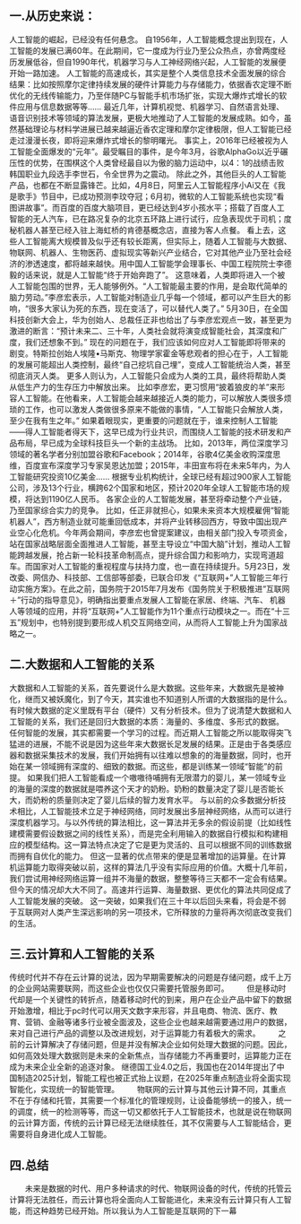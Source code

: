 一.从历史来说：
------------
   人工智能的崛起，已经没有任何悬念。
   自1956年，人工智能概念提出到现在，人工智能的发展已满60年。在此期间，它一度成为行业乃至公众热点，亦曾两度经历发展低谷，但自1990年代，机器学习与人工神经网络兴起，人工智能的发展便开始一路加速。
   人工智能的高速成长，其实是整个人类信息技术全面发展的综合结果：比如按照摩尔定律持续发展的硬件计算能力与存储能力，依据香农定理不断优化的无线传输能力，乃至伴随PC与智能手机市场扩张，实现大爆炸式增长的软件应用与信息数据等等……
   最近几年，计算机视觉、机器学习、自然语言处理、语音识别技术等领域的算法发展，更极大地推动了人工智能的发展成熟。如今，虽然基础理论与材料学进展已越来越逼近香农定理和摩尔定律极限，但人工智能已经走过漫漫长夜，即将迎来爆炸式增长的黎明曙光。
   事实上，2016年已经被视为人工智能全面爆发的“元年”。最受瞩目的事件，是今年3月，谷歌AlphaGo以近乎碾压性的优势，在围棋这个人类曾经最自以为傲的脑力运动中，以4：1的战绩击败韩国职业九段选手李世石，令全世界为之震动。
   除此之外，其他巨头的人工智能产品，也都在不断显露锋芒。比如，4月8日，阿里云人工智能程序小Ai又在《我是歌手》节目中，已成功预测李玟夺冠；6月初，微软的人工智能系统也实现“看图讲故事”。而百度的百度大脑项目，更已经达到4岁小孩水平；搭载了百度人工智能的无人汽车，已在路况复杂的北京五环路上进行试行，应急表现优于司机；度秘机器人甚至已经入驻上海虹桥的肯德基概念店，直接为客人点餐。
   看上去，这些人工智能离大规模普及似乎还有较长距离，但实际上，随着人工智能与大数据、物联网、机器人、生物医药、虚拟现实等新兴产业结合，它对其他产业乃至社会经济的渗透速度，都将越来越快。用中国人工智能学会理事长、中国工程院院士李德毅的话来说，就是人工智能“终于开始奔跑了”。
这意味着，人类即将进入一个被人工智能包围的世界，无人能够例外。“人工智能最主要的作用，是会取代简单的脑力劳动。”李彦宏表示，人工智能对制造业几乎每一个领域，都可以产生巨大的影响，“很多大家认为死的东西，现在变活了，可以替代人类了。”
   5月30日，在全国科技创新大会上，华为创始人、总裁任正非也给出了与李彦宏观点一致，甚至更为激进的断言：“预计未来二、三十年，人类社会就将演变成智能社会，其深度和广度，我们还想象不到。”
   现在的问题在于，我们应该如何应对人工智能即将带来的剧变。特斯拉创始人埃隆•马斯克、物理学家霍金等悲观者的担心在于，人工智能的发展可能超出人类控制，最终“自己挖坑自己埋”，变成人工智能统治人类，甚至彻底消灭人类。
更多人则认为，人工智能只会成为人类的工具，最终将帮助人类从低生产力的生存压力中解放出来。
比如李彦宏，更习惯用“披着狼皮的羊”来形容人工智能。在他看来，人工智能会越来越接近人类的能力，可以解放人类很多烦琐的工作，也可以激发人类做很多原来不能做的事情，“人工智能只会解放人类，至少在我有生之年。”
如果着眼现实，更重要的问题就在于，谁来控制人工智能——得人工智能者得天下，这早已成为行业共识，而围绕人工智能的技术研发和产品布局，早已成为全球科技巨头一个新的主战场。
   比如，2013年，两位深度学习领域的著名学者分别加盟谷歌和Facebook；2014年，谷歌4亿美金收购深度思维，百度宣布深度学习专家吴恩达加盟；2015年，丰田宣布将在未来5年内，为人工智能研究投资10亿美金……
   根据专业机构统计，全球已经有超过900家人工智能公司，涉及13个行业，横跨62个国家和地区，预计2020年全球人工智能市场的规模，将达到1190亿人民币。
各家企业的人工智能发展，甚至将牵动整个产业链，乃至国家综合实力的竞争。
   比如，任正非就担心，如果未来资本大规模雇佣“智能机器人”，西方制造业就可能重回低成本，并将产业转移回西方，导致中国出现产业空心化危机。今年两会期间，李彦宏也曾提案建议，由相关部门投入专项资金，站在国家战略层面全面推进人工智能，甚至主导设立“中国大脑”计划，推动人工智能跨越发展，抢占新一轮科技革命制高点，提升综合国力和影响力，实现弯道超车。而国家对人工智能的重视程度与扶持力度，也一直在持续提升。5月23日，发改委、网信办、科技部、工信部等部委，已联合印发《“互联网+”人工智能三年行动实施方案》。在此之前，国务院于2015年7月发布《国务院关于积极推进“互联网＋”行动的指导意见》，明确指出要重点发展人工智能在家居、终端、汽车、 机器人等领域的应用，并将“互联网+”人工智能作为11个重点行动模块之一。而在“十三五”规划中，也特别提到要形成人机交互网络空间，从而将人工智能上升为国家战略之一。

二.大数据和人工智能的关系
---------------------
   大数据和人工智能的关系，首先要说什么是大数据。这些年来，大数据先是被神化，继而又被妖魔化，到了今天，其实谁也不知道别人所谓的大数据指的是什么。有时候大数据的定义里既有平台（硬件）又有分析技术。但为了说清楚大数据和人工智能的关系，我们还是回归大数据的本质：海量的、多维度、多形式的数据。
任何智能的发展，其实都需要一个学习的过程。而近期人工智能之所以能取得突飞猛进的进展，不能不说是因为这些年来大数据长足发展的结果。正是由于各类感应器和数据采集技术的发展，我们开始拥有以往难以想象的的海量数据，同时，也开始在某一领域拥有深度的、细致的数据。而这些，都是训练某一领域“智能”的前提。
如果我们把人工智能看成一个嗷嗷待哺拥有无限潜力的婴儿，某一领域专业的海量的深度的数据就是喂养这个天才的奶粉。奶粉的数量决定了婴儿是否能长大，而奶粉的质量则决定了婴儿后续的智力发育水平。
   与以前的众多数据分析技术相比，人工智能技术立足于神经网络，同时发展出多层神经网络，从而可以进行深度机器学习。与以外传统的算法相比，这一算法并无多余的假设前提（比如线性建模需要假设数据之间的线性关系），而是完全利用输入的数据自行模拟和构建相应的模型结构。这一算法特点决定了它是更为灵活的、且可以根据不同的训练数据而拥有自优化的能力。
   但这一显著的优点带来的便是显著增加的运算量。在计算机运算能力取得突破以前，这样的算法几乎没有实际应用的价值。大概十几年前，我们尝试用神经网络运算一组并不海量的数据，整整等待三天都不一定会有结果。但今天的情况却大大不同了。高速并行运算、海量数据、更优化的算法共同促成了人工智能发展的突破。
这一突破，如果我们在三十年以后回头来看，将会是不弱于互联网对人类产生深远影响的另一项技术，它所释放的力量将再次彻底改变我们的生活。

三.云计算和人工智能的关系
----------------------
   传统时代并不存在云计算的说法，因为早期需要解决的问题是存储问题，成千上万的企业网站需要联网，而这些企业也仅仅只需要托管服务即可。
　　但是移动时代却是一个关键性的转折点，随着移动时代的到来，用户在企业产品中留下的数据开始激增，相比于pc时代可以用天文数字来形容，并且电商、物流、医疗、教育、营销、金融等诸多行业被全面波及，这些企业也越来越需要通过用户的数据，来对自己进行产品的调整以及改进规划，对于运算能力有着极大的需求。
　　之前的云计算解决了存储问题，但是并没有解决企业如何处理大数据的问题。因此，如何高效处理大数据则是未来的全新焦点，当存储能力不再重要时，运算能力正在成为未来企业全新的追逐对象。
继德国工业4.0之后，我国也在2014年提出了中国制造2025计划，智能工程也被正式抬上议题，在2025年重点制造业将全面实现智能化，实现统一的智能管理。
　　物联网的云计算与其他云计算不同，其重点不在于存储和托管，其需要一个标准化的管理规则，让设备能够统一的接入，统一的调度，统一的检测等等，而这一切又都依托于人工智能技术，也就是说在物联网的云计算方面，传统的云计算已经无法继续胜任，其不仅需要与人工智能结合，更需要将自身进化成人工智能。

四.总结
------
　　未来是数据的时代、用户多种请求的时代、物联网设备的时代，传统的托管云计算将无法胜任，而云计算也将全面向人工智能进化，未来没有云计算只有人工智能，而这种趋势已经开始。所以我认为人工智能是互联网的下一幕


